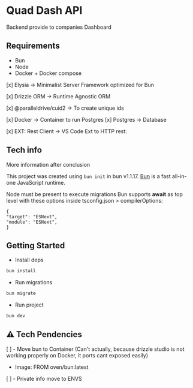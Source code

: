 # Quad Dash API
Backend provide to companies Dashboard


## Requirements
- Bun
- Node
- Docker + Docker compose

[x] Elysia -> Minimalist Server Framework optimized for Bun

[x] Drizzle ORM -> Runtime Agnostic ORM

[x] @paralleldrive/cuid2 -> To create unique ids

[x] Docker -> Container to run Postgres
[x] Postgres -> Database

[x] EXT: Rest Client -> VS Code Ext to HTTP rest:

## Tech info

More information after conclusion

This project was created using `bun init` in bun v1.1.17. [Bun](https://bun.sh) is a fast all-in-one JavaScript runtime.

Node must be present to execute migrations
Bun supports **await** as top level with these options inside tsconfig.json > compilerOptions:

```
{
"target": "ESNext",
"module": "ESNext",
}
```
## Getting Started
- Install deps
```bash
bun install
```
- Run migrations
```bash
bun migrate
```
- Run project
```bash
bun dev
```


## ⚠️ Tech Pendencies
[ ] - Move bun to Container (Can't actually, because drizzle studio is not working properly on Docker, it ports cant exposed easily)
   *  Image: FROM oven/bun:latest

[ ] - Private info move to ENVS
